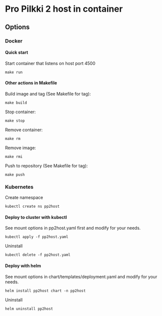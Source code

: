 # Pro Pilkki 2 host in container

## Options

### Docker

#### Quick start

Start container that listens on host port 4500

    make run

#### Other actions in Makefile

Build image and tag (See Makefile for tag):

    make build

Stop container:
    
    make stop

Remove container:

    make rm

Remove image:

    make rmi

Push to repository (See Makefile for tag):

    make push

### Kubernetes

Create namespace

    kubectl create ns pp2host

#### Deploy to cluster with kubectl

See mount options in pp2host.yaml first and modify for your needs.

    kubectl apply -f pp2host.yaml

Uninstall
    
    kubectl delete -f pp2host.yaml

#### Deploy with helm

See mount options in chart/templates/deployment.yaml and modify for your needs.

    helm install pp2host chart -n pp2host

Uninstall

    helm uninstall pp2host